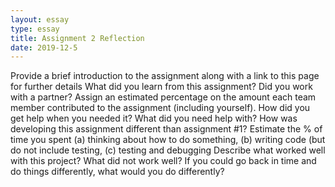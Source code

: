 ```yaml
---
layout: essay
type: essay
title: Assignment 2 Reflection
date: 2019-12-5
---
```


Provide a brief introduction to the assignment along with a link to this page for further details
What did you learn from this assignment?
Did you work with a partner? Assign an estimated percentage on the amount each team member contributed to the assignment (including yourself).
How did you get help when you needed it? What did you need help with?
How was developing this assignment different than assignment #1?
Estimate the % of time you spent (a) thinking about how to do something, (b) writing code (but do not include testing, (c) testing and debugging
Describe what worked well with this project? What did not work well?
If you could go back in time and do things differently, what would you do differently?
